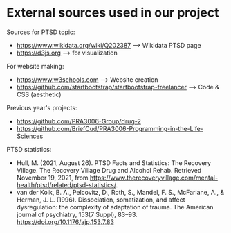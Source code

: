 # External sources used in our project

Sources for PTSD topic:
  - https://www.wikidata.org/wiki/Q202387 --> Wikidata PTSD page
  - https://d3js.org --> for visualization
  
 For website making:
  - https://www.w3schools.com --> Website creation
  - https://github.com/startbootstrap/startbootstrap-freelancer --> Code & CSS (aesthetic)
  
 Previous year's projects:
  - https://github.com/PRA3006-Group/drug-2
  - https://github.com/BriefCud/PRA3006-Programming-in-the-Life-Sciences
  
 PTSD statistics:
 * Hull, M. (2021, August 26). PTSD Facts and Statistics: The Recovery Village. The Recovery Village Drug and Alcohol Rehab. Retrieved November 19, 2021, from https://www.therecoveryvillage.com/mental-health/ptsd/related/ptsd-statistics/. 
 * van der Kolk, B. A., Pelcovitz, D., Roth, S., Mandel, F. S., McFarlane, A., & Herman, J. L. (1996). Dissociation, somatization, and affect dysregulation: the complexity of adaptation of trauma. The American journal of psychiatry, 153(7 Suppl), 83–93. https://doi.org/10.1176/ajp.153.7.83


